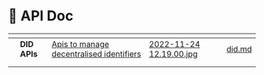 # 📖 API Doc

<table data-view="cards"><thead><tr><th></th><th></th><th></th><th data-hidden data-card-cover data-type="files"></th><th data-hidden data-card-target data-type="content-ref"></th></tr></thead><tbody><tr><td></td><td><strong>DID APIs</strong></td><td><a data-footnote-ref href="#user-content-fn-1">Apis to manage decentralised identifiers</a></td><td><a href="../../.gitbook/assets/2022-11-24 12.19.00.jpg">2022-11-24 12.19.00.jpg</a></td><td><a href="did.md">did.md</a></td></tr><tr><td></td><td></td><td></td><td></td><td></td></tr><tr><td></td><td></td><td></td><td></td><td></td></tr></tbody></table>

[^1]: 
